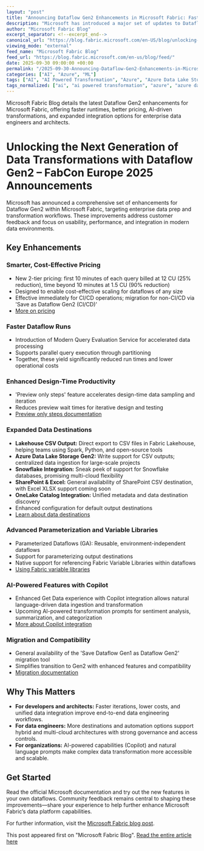 ```yaml
---
layout: "post"
title: "Announcing Dataflow Gen2 Enhancements in Microsoft Fabric: Faster, Smarter, and More Affordable Data Transformations"
description: "Microsoft has introduced a major set of updates to Dataflow Gen2 in Microsoft Fabric, delivering significant improvements to data transformation speed, pricing, and usability. Enhancements include new pricing tiers, parallelized query execution, extended destination options (including Lakehouse, Azure Data Lake Storage Gen2, Snowflake, and SharePoint), better design-time performance, Copilot AI integration, and advanced parameterization. These features aim to streamline enterprise-scale data prep, enable more flexible and secure data integrations, and empower organizations to migrate smoothly from Gen1 to Gen2 dataflows, while leveraging AI-powered capabilities for modern data transformation."
author: "Microsoft Fabric Blog"
excerpt_separator: <!--excerpt_end-->
canonical_url: "https://blog.fabric.microsoft.com/en-US/blog/unlocking-the-next-generation-of-data-transformations-with-dataflow-gen2-fabcon-europe-2025-announcements/"
viewing_mode: "external"
feed_name: "Microsoft Fabric Blog"
feed_url: "https://blog.fabric.microsoft.com/en-us/blog/feed/"
date: 2025-09-30 09:00:00 +00:00
permalink: "/2025-09-30-Announcing-Dataflow-Gen2-Enhancements-in-Microsoft-Fabric-Faster-Smarter-and-More-Affordable-Data-Transformations.html"
categories: ["AI", "Azure", "ML"]
tags: ["AI", "AI Powered Transformation", "Azure", "Azure Data Lake Storage Gen2", "CI/CD", "Copilot", "Data Transformation", "Dataflow Gen2", "Lakehouse", "Microsoft Fabric", "Migration", "ML", "Modern Query Evaluation", "Natural Language Data Ingestion", "News", "OneLake Catalog", "Parameterized Dataflows", "Performance Optimization", "Pricing Model", "SharePoint Integration", "Snowflake", "Variable Libraries"]
tags_normalized: ["ai", "ai powered transformation", "azure", "azure data lake storage gen2", "cislashcd", "copilot", "data transformation", "dataflow gen2", "lakehouse", "microsoft fabric", "migration", "ml", "modern query evaluation", "natural language data ingestion", "news", "onelake catalog", "parameterized dataflows", "performance optimization", "pricing model", "sharepoint integration", "snowflake", "variable libraries"]
---
```


Microsoft Fabric Blog details the latest Dataflow Gen2 enhancements for Microsoft Fabric, offering faster runtimes, better pricing, AI-driven transformations, and expanded integration options for enterprise data engineers and architects.<!--excerpt_end-->

# Unlocking the Next Generation of Data Transformations with Dataflow Gen2 – FabCon Europe 2025 Announcements

Microsoft has announced a comprehensive set of enhancements for Dataflow Gen2 within Microsoft Fabric, targeting enterprise data prep and transformation workflows. These improvements address customer feedback and focus on usability, performance, and integration in modern data environments.

## Key Enhancements

### Smarter, Cost-Effective Pricing

- New 2-tier pricing: first 10 minutes of each query billed at 12 CU (25% reduction), time beyond 10 minutes at 1.5 CU (90% reduction)
- Designed to enable cost-effective scaling for dataflows of any size
- Effective immediately for CI/CD operations; migration for non-CI/CD via 'Save as Dataflow Gen2 (CI/CD)'
- [More on pricing](https://learn.microsoft.com/fabric/data-factory/pricing-dataflows-gen2)

### Faster Dataflow Runs

- Introduction of Modern Query Evaluation Service for accelerated data processing
- Supports parallel query execution through partitioning
- Together, these yield significantly reduced run times and lower operational costs

### Enhanced Design-Time Productivity

- 'Preview only steps' feature accelerates design-time data sampling and iteration
- Reduces preview wait times for iterative design and testing
- [Preview only steps documentation](https://learn.microsoft.com/fabric/data-factory/dataflow-gen2-preview-only-step)

### Expanded Data Destinations

- **Lakehouse CSV Output:** Direct export to CSV files in Fabric Lakehouse, helping teams using Spark, Python, and open-source tools
- **Azure Data Lake Storage Gen2:** Write support for CSV outputs; centralized data ingestion for large-scale projects
- **Snowflake Integration:** Sneak peek of support for Snowflake databases, promising multi-cloud flexibility
- **SharePoint & Excel:** General availability of SharePoint CSV destination, with Excel XLSX support coming soon
- **OneLake Catalog Integration:** Unified metadata and data destination discovery
- Enhanced configuration for default output destinations
- [Learn about data destinations](https://learn.microsoft.com/fabric/data-factory/dataflow-gen2-data-destinations-and-managed-settings)

### Advanced Parameterization and Variable Libraries

- Parameterized Dataflows (GA): Reusable, environment-independent dataflows
- Support for parameterizing output destinations
- Native support for referencing Fabric Variable Libraries within dataflows
- [Using Fabric variable libraries](https://learn.microsoft.com/fabric/data-factory/dataflow-gen2-variable-library-integration)

### AI-Powered Features with Copilot

- Enhanced Get Data experience with Copilot integration allows natural language-driven data ingestion and transformation
- Upcoming AI-powered transformation prompts for sentiment analysis, summarization, and categorization
- [More about Copilot integration](https://aka.ms/diaifabric)

### Migration and Compatibility

- General availability of the 'Save Dataflow Gen1 as Dataflow Gen2' migration tool
- Simplifies transition to Gen2 with enhanced features and compatibility
- [Migration documentation](https://learn.microsoft.com/fabric/data-factory/migrate-to-dataflow-gen2-using-save-as)

## Why This Matters

- **For developers and architects:** Faster iterations, lower costs, and unified data integration improve end-to-end data engineering workflows.
- **For data engineers:** More destinations and automation options support hybrid and multi-cloud architectures with strong governance and access controls.
- **For organizations:** AI-powered capabilities (Copilot) and natural language prompts make complex data transformation more accessible and scalable.

## Get Started

Read the official Microsoft documentation and try out the new features in your own dataflows. Community feedback remains central to shaping these improvements—share your experience to help further enhance Microsoft Fabric’s data platform capabilities.

For further information, visit the [Microsoft Fabric blog post](https://blog.fabric.microsoft.com/en-us/blog/unlocking-the-next-generation-of-data-transformations-with-dataflow-gen2-fabcon-europe-2025-announcements/).

This post appeared first on "Microsoft Fabric Blog". [Read the entire article here](https://blog.fabric.microsoft.com/en-US/blog/unlocking-the-next-generation-of-data-transformations-with-dataflow-gen2-fabcon-europe-2025-announcements/)
